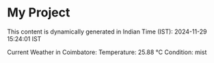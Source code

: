 # My Project

This content is dynamically generated in Indian Time (IST): 2024-11-29 15:24:01 IST


Current Weather in Coimbatore:
Temperature: 25.88 °C
Condition: mist

